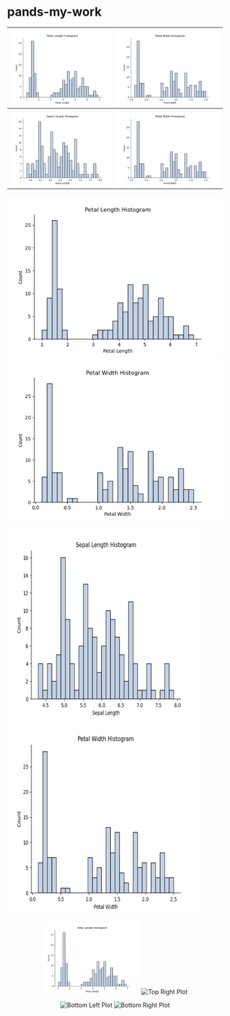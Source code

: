 # pands-my-work

| ![Top Left Plot](https://github.com/ciaranmurphy10/pands-my-work/blob/main/plots/histograms/petal_length_histogram.png) | ![Top Right Plot](https://github.com/ciaranmurphy10/pands-my-work/blob/main/plots/histograms/petal_width_histogram.png) |
|---------------------------------------------|-----------------------------------------------|
| ![Bottom Left Plot](https://github.com/ciaranmurphy10/pands-my-work/blob/main/plots/histograms/sepal_length_histogram.png) | ![Bottom Right Plot](https://github.com/ciaranmurphy10/pands-my-work/blob/main/plots/histograms/petal_width_histogram.png) |


<img src = "https://github.com/ciaranmurphy10/pands-my-work/blob/main/plots/histograms/petal_length_histogram.png" alt = "Sepal length"> <img src = "https://github.com/ciaranmurphy10/pands-my-work/blob/main/plots/histograms/petal_width_histogram.png" alt = "Sepal width">

<img src="https://github.com/ciaranmurphy10/pands-my-work/blob/main/plots/histograms/sepal_length_histogram.png" alt = "Petal length" width = "450" height = "450"> <img src = "https://github.com/ciaranmurphy10/pands-my-work/blob/main/plots/histograms/petal_width_histogram.png" alt = "Petal width" width = "450" height = "450">


<p align="center">
  <img src="./plots/histograms/petal_length_histogram.png" alt="Top Left Plot" width="45%" />
  <img src="./images/top-right-plot.png" alt="Top Right Plot" width="45%" />
</p>
<p align="center">
  <img src="./images/bottom-left-plot.png" alt="Bottom Left Plot" width="45%" />
  <img src="./images/bottom-right-plot.png" alt="Bottom Right Plot" width="45%" />
</p>
